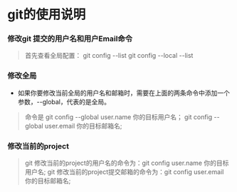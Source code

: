 # git的使用说明

### 修改git 提交的用户名和用户Email命令
> 首先查看全局配置：
> git config  --list 
> git config --local --list  

### 修改全局
* 如果你要修改当前全局的用户名和邮箱时，需要在上面的两条命令中添加一个参数，--global，代表的是全局。

> 命令是
> git config  --global user.name 你的目标用户名；
> git config  --global user.email 你的目标邮箱名;

### 修改当前的project
> git 修改当前的project的用户名的命令为：git config user.name 你的目标用户名;
> git 修改当前的project提交邮箱的命令为：git config user.email 你的目标邮箱名;
